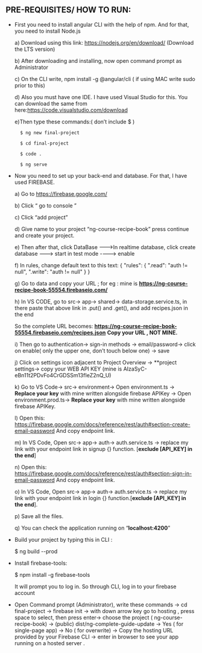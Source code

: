 
## PRE-REQUISITES/ HOW TO RUN:

- First you need to install angular CLI with the help of npm. And for that, you need to install Node.js

  a) Download using this link: https://nodejs.org/en/download/  (Download the LTS version)

  b) After downloading and installing, now open command prompt as Administrator
  
  c) On the CLI write, npm install -g @angular/cli ( if using MAC write sudo prior to this)
  
  d) Also you must have one IDE. I have used Visual Studio for this. You can download the same from       here:https://code.visualstudio.com/download

  e)Then type these commands:( don’t include $ )
  
        $ ng new final-project

        $ cd final-project

        $ code .

        $ ng serve



- Now you need to set up your back-end and database. For that, I have used FIREBASE.

  a) Go to  https://firebase.google.com/
  
  b) Click  “ go to console ”
  
  c) Click “add project”
  
  d) Give name to your project “ng-course-recipe-book” press continue and create your project.
  
  e) Then after that, click DataBase --->In realtime database, click create database ---> start in test mode ----> enable
  
  f) In rules, change default text to this text:
        {
          "rules": {
            ".read": "auth != null",
            ".write": "auth != null"
          }
        }
        
  g) Go to data and copy your  URL ; for eg : mine is **https://ng-course-recipe-book-55554.firebaseio.com/**
  
  h) In VS CODE, go to src→ app→ shared→ data-storage.service.ts, in there paste that above link in .put() and .get(), and add    recipes.json in the end 

    So the complete URL becomes:
    **https://ng-course-recipe-book-55554.firebaseio.com/recipes.json**
    **Copy your URL , NOT MINE.**

  i) Then go to authentication→ sign-in methods → email/password→ click on enable( only the upper one, don’t touch below one) → save

  j) Click on settings icon adjacent to Project Overview → **project settings→ copy your WEB API KEY (mine is AIzaSyC-eBn11t2PDvFo4CrGDSSm13fIeZ2nQ_U)
  
  k) Go to VS Code→ src→ environment→ Open environment.ts → **Replace your key** with mine written alongside firebase APIKey → Open environment.prod.ts→ **Replace your key** with mine written alongside firebase APIKey.
  
  l) Open this: https://firebase.google.com/docs/reference/rest/auth#section-create-email-password
And copy endpoint link.

  m) In VS Code, Open src→ app→ auth→  auth.service.ts  → replace my link with your endpoint link in signup {} function.  [**exclude [API_KEY] in the end**]

  n) Open this: https://firebase.google.com/docs/reference/rest/auth#section-sign-in-email-password
And copy endpoint link.

  o) In VS Code, Open src→ app→ auth→  auth.service.ts  → replace my link with your endpoint link in login {} function.[**exclude [API_KEY] in the end**].
  
  p) Save all the files.
  
  q) You can check the application running on “**localhost:4200**”
  
  
  
- Build your project by typing this in CLI :
    
    $ ng build --prod



- Install firebase-tools:
    
    $ npm install  -g  firebase-tools
    
    It will prompt you to log in. So through CLI, log in to your firebase account



- Open Command prompt (Administrator), write these commands → cd final-project → firebase init → with down arrow key go to  hosting , press space to select, then press enter→ choose the project ( ng-course-recipe-book) → (public) dist/ng-complete-guide-update → Yes ( for single-page app) →  No ( for overwrite) → Copy the hosting URL provided by your Firebase CLI → enter in browser to see your app running on a hosted server .

